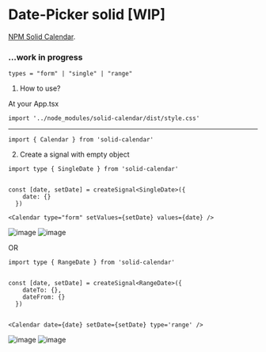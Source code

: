 # Date-Picker solid [WIP]

[NPM Solid Calendar](https://www.npmjs.com/package/solid-calendar?activeTab=readme).

### ...work in progress

```
types = "form" | "single" | "range"
```

1. How to use?

At your App.tsx

```
import '../node_modules/solid-calendar/dist/style.css'
```

---

```
import { Calendar } from 'solid-calendar'
```

2. Create a signal with empty object

```
import type { SingleDate } from 'solid-calendar'


const [date, setDate] = createSignal<SingleDate>({
    date: {}
  })

<Calendar type="form" setValues={setDate} values={date} />
```

![image](https://github.com/c4miloarriagada/Calendar/assets/95378920/dd3d7c8d-7664-43f4-8d95-d973f1320e22)
![image](https://github.com/c4miloarriagada/Calendar/assets/95378920/90440fe6-8eca-4536-b221-51dc5509ca1b)


OR

```
import type { RangeDate } from 'solid-calendar'


const [date, setDate] = createSignal<RangeDate>({
    dateTo: {},
    dateFrom: {}
  })


<Calendar date={date} setDate={setDate} type='range' />
```

![image](https://github.com/c4miloarriagada/Calendar/assets/95378920/d2050087-9d25-46c5-8420-4b39ef88a666)
![image](https://github.com/c4miloarriagada/Calendar/assets/95378920/3da719ab-f79f-47b0-a90c-706b970e056c)

